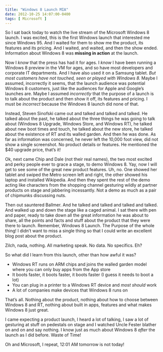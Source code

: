 ```yaml
---
title: "Windows 8 Launch MIA"
date: 2012-10-25 14:07:00-0400
tags: [ Microsoft ]
---
```


So I sat back today to watch the live stream of the Microsoft Windows 8 launch. I was excited, this is the first Windows launch that interested me since Windows 95. And I waited for them to show me the product, its features and its pricing. And I waited, and waited, and then the show ended. Information about Windows 8 was **missing in action** at the launch.

Now I *know* that the press has had it for ages. I *know* I have been running a Windows 8 preview in the VM for ages, and so have most developers and corporate IT departments. And I have also used it on a Samsung tablet. *But most customers have not touched, seen or played with Windows 8.* Maybe I assumed, incorrectly it seems, that the launch audience was potential Windows 8 customers, just like the audiences for Apple and Google’s launches are. Maybe I assumed *incorrectly* that the purpose of a launch is to talk about the product and then show it off, its features and pricing. I must be *incorrect* because the Windows 8 launch did none of that.

Instead, Steven Sinofski came out and talked and talked and talked. He talked about the past, he talked about the three things he was going to talk about (Windows 8 Upgrade, Windows Store, and Windows RT), he talked about new boot times and touch, he talked about the new store, he talked about the existence of RT and its walled garden. And then he was done. As far as information was concerned, he never left the 10,000 foot view, did not show a single screenshot. No product details or features. He mentioned the $40 upgrade price, that’s it!

Ok, next came Chip and Dale (not their real names), the two most excited and perky people ever to grace a stage, to demo Windows 8. Yay, now I will get to see some of the great new product features. Uh, no. One showed her tablet and swiped the Metro screen left and right, the other showed his laptop and installed Wikipedia. And then they spent the rest of the demo acting like characters from the shopping channel gesturing wildly at partner products on stage and jabbering incessantly. Not a demo as much as a pair of chipmunks discussing nuts.

Then out sauntered Ballmer. And he talked and talked and talked and talked. And walked up and down the stage like a caged animal. I sat there with pen and paper, ready to take down all the great information he was about to share, all the points and facts and stuff about the product that they were there to launch. Remember, Windows 8 Launch. The Purpose of the whole thing! I didn’t want to miss a single thing so that I could write an excellent blog post about the product.

Zilch, nada, nothing. All marketing speak. No data. No specifics. Eh?

So what did I learn from this launch, other than how awful it was?

* Windows RT runs on ARM chips and joins the walled garden model where you can only buy apps from the App store
* It boots faster, it boots faster, it boots faster (I guess it needs to boot a lot)
* You can plug in a printer to a Windows RT device and *most should* work
* A lot of companies make devices that Windows 8 runs on

That’s all. Nothing about the product, nothing about how to choose between Windows 8 and RT, nothing about built in apps, features and what makes Windows 8 just great.

I came expecting a product launch, I heard a lot of talking, I saw a lot of gesturing at stuff on pedestals on stage and I watched Uncle Fester blather on and on and say nothing. I know just as much about Windows 8 *after* the launch as I did before. Waste of Time!

Oh and Microsoft, I repeat, 12:01 AM tomorrow is not today!
